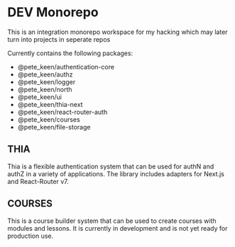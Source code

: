 # DEV Monorepo

This is an integration monorepo workspace for my hacking which may later turn into projects in seperate repos

Currently contains the following packages:

-   @pete_keen/authentication-core
-   @pete_keen/authz
-   @pete_keen/logger
-   @pete_keen/north
-   @pete_keen/ui
-   @pete_keen/thia-next
-   @pete_keen/react-router-auth
-   @pete_keen/courses
-   @pete_keen/file-storage

## THIA

Thia is a flexible authentication system that can be used for authN and authZ in a variety of applications. The library includes adapters for Next.js and React-Router v7.

## COURSES

This is a course builder system that can be used to create courses with modules and lessons. It is currently in development and is not yet ready for production use.
